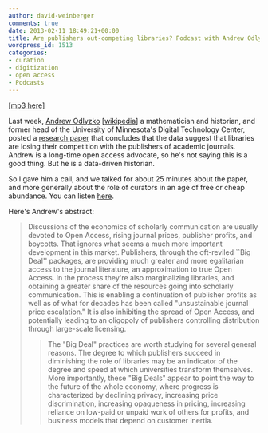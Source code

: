 ```yaml
---
author: david-weinberger
comments: true
date: 2013-02-11 18:49:21+00:00
title: Are publishers out-competing libraries? Podcast with Andrew Odlyzko
wordpress_id: 1513
categories:
- curation
- digitization
- open access
- Podcasts
---
```


[[mp3 here](http://librarylab.law.harvard.edu/dev/david/podcasts/AndrewOdlyzko-Feb8-2013.mp3)]

Last week, [Andrew Odlyzko](http://www.dtc.umn.edu/~odlyzko/) [[wikipedia](http://en.wikipedia.org/wiki/Andrew_Odlyzko)] a mathematician and historian, and former head of the University of Minnesota's Digital Technology Center, posted a [research paper](http://www.dtc.umn.edu/~odlyzko/doc/libpubcomp.pdf) that concludes that the data suggest that libraries are losing their competition with the publishers of academic journals. Andrew is a long-time open access advocate, so he's not saying this is a good thing. But he is a data-driven historian.



So I gave him a call, and we talked for about 25 minutes about the paper, and more generally about the role of curators in an age of free or cheap abundance. You can listen [here](http://librarylab.law.harvard.edu/dev/david/podcasts/AndrewOdlyzko-Feb8-2013.mp3).

Here's Andrew's abstract:



<blockquote>Discussions of the economics of scholarly communication are usually devoted to Open Access, rising journal prices, publisher profits, and boycotts.  That ignores what seems a much more important development in this market.  Publishers, through the oft-reviled ``Big Deal'' packages, are providing much greater and more egalitarian access to the journal literature, an approximation to true Open Access.  In the process they're also marginalizing libraries, and obtaining a greater share of the resources going into scholarly communication.  This is enabling a continuation of publisher profits as well as of what for decades has been called "unsustainable journal price escalation."  It is also inhibiting the spread of Open Access, and potentially leading to an oligopoly of publishers controlling distribution through large-scale licensing.



>
> The "Big Deal" practices are worth studying for several general reasons.  The degree to which publishers succeed in diminishing the role of libraries may be an indicator of the degree and speed at which universities transform themselves.  More importantly, these "Big Deals" appear to point the way to the future of the whole economy, where progress is characterized by declining privacy, increasing price discrimination, increasing opaqueness in pricing, increasing reliance on low-paid or unpaid work of others for profits, and  business models that depend on customer inertia.</blockquote>





